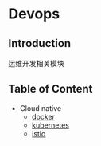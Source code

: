 # Devops

## Introduction

运维开发相关模块

## Table of Content
+ Cloud native
  + [docker]()
  + [kubernetes](./kubernetes.md)
  + [istio]()